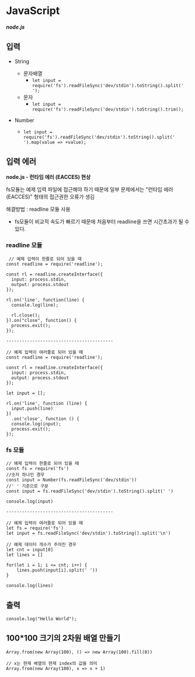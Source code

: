 # JavaScript

***node.js***

## 입력
* String
  * 문자배열
    * `let input = require('fs').readFileSync('dev/stdin').toString().split(' ');`
  * 문자
    * `let input = require('fs').readFileSync('dev/stdin').toString().trim();`

* Number
  * ``let input = require('fs').readFileSync('dev/stdin').toString().split(' ').map(value => +value);``

## 입력 에러
**node.js - 런타임 에러 (EACCES) 현상**

fs모듈는 예제 입력 파일에 접근해야 하기 때문에 일부 문제에서는 "런타임 에러 (EACCES)" 형태의 접근권한 오류가 생김

해결방법 : readline 모듈 사용

* fs모듈이 비교적 속도가 빠르기 때문에 처음부터 readline을 쓰면 시간초과가 될 수 있다.

### readline 모듈
```
 // 예제 입력이 한줄로 되어 있을 때
const readline = require('readline');

const rl = readline.createInterface({
  input: process.stdin,
  output: process.stdout
});

rl.on('line', function(line) {
  console.log(line);

  rl.close();
}).on("close", function() {
  process.exit();
});

-----------------------------------------

// 예제 입력이 여러줄로 되어 있을 떼
const readline = require('readline');

const rl = readline.createInterface({
  input: process.stdin,
  output: process.stdout
});

let input = [];

rl.on('line', function (line) {
  input.push(line)
})
  .on('close', function () {
  console.log(input);
  process.exit();
});
```

### fs 모듈
```
// 예제 입력이 한줄로 되어 있을 때
const fs = require('fs')
//숫자 하나인 경우
const input = Number(fs.readFileSync('dev/stdin'))
//' ' 기준으로 구분
const input = fs.readFileSync('dev/stdin').toString().split(' ')

console.log(input)

-----------------------------------------

// 예제 입력이 여러줄로 되어 있을 떼
let fs = require('fs')
let input = fs.readFileSync('dev/stdin').toString().split('\n')

// 예제 데이터 개수가 주어진 경우
let cnt = input[0]
let lines = []

for(let i = 1; i <= cnt; i++) {
	lines.push(input[i].split(' '))
}

console.log(lines)
```


## 출력
```
console.log("Hello World");
```

## 100*100 크기의 2차원 배열 만들기
```
Array.from(new Array(100), () => new Array(100).fill(0))

// x는 현재 배열의 현재 index의 값을 의미
Array.from(new Array(100), x => x + 1)
```

